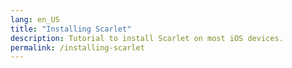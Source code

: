 ```yaml
---
lang: en_US
title: "Installing Scarlet"
description: Tutorial to install Scarlet on most iOS devices.
permalink: /installing-scarlet
---
```

